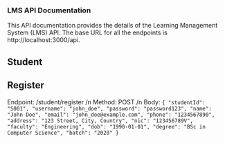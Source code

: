 ### LMS API Documentation
This API documentation provides the details of the Learning Management System (LMS) API. The base URL for all the endpoints is http://localhost:3000/api.

## Student

## Register
Endpoint: /student/register /n
Method: POST /n
Body:
``
{
    "studentId": "S001",
    "username": "john_doe",
    "password": "password123",
    "name": "John Doe",
    "email": "john_doe@example.com",
    "phone": "1234567890",
    "address": "123 Street, City, Country",
    "nic": "123456789V",
    "faculty": "Engineering",
    "dob": "1990-01-01",
    "degree": "BSc in Computer Science",
    "batch": "2020"
}
``
